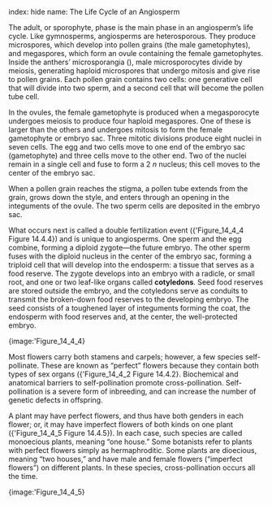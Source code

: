 index: hide
name: The Life Cycle of an Angiosperm

The adult, or sporophyte, phase is the main phase in an angiosperm’s life cycle. Like gymnosperms, angiosperms are heterosporous. They produce microspores, which develop into pollen grains (the male gametophytes), and megaspores, which form an ovule containing the female gametophytes. Inside the anthers’ microsporangia (), male microsporocytes divide by meiosis, generating haploid microspores that undergo mitosis and give rise to pollen grains. Each pollen grain contains two cells: one generative cell that will divide into two sperm, and a second cell that will become the pollen tube cell.

In the ovules, the female gametophyte is produced when a megasporocyte undergoes meiosis to produce four haploid megaspores. One of these is larger than the others and undergoes mitosis to form the female gametophyte or embryo sac. Three mitotic divisions produce eight nuclei in seven cells. The egg and two cells move to one end of the embryo sac (gametophyte) and three cells move to the other end. Two of the nuclei remain in a single cell and fuse to form a 2 *n* nucleus; this cell moves to the center of the embryo sac.

When a pollen grain reaches the stigma, a pollen tube extends from the grain, grows down the style, and enters through an opening in the integuments of the ovule. The two sperm cells are deposited in the embryo sac.

What occurs next is called a double fertilization event ({'Figure_14_4_4 Figure 14.4.4}) and is unique to angiosperms. One sperm and the egg combine, forming a diploid zygote—the future embryo. The other sperm fuses with the diploid nucleus in the center of the embryo sac, forming a triploid cell that will develop into the endosperm: a tissue that serves as a food reserve. The zygote develops into an embryo with a radicle, or small root, and one or two leaf-like organs called  **cotyledons**. Seed food reserves are stored outside the embryo, and the cotyledons serve as conduits to transmit the broken-down food reserves to the developing embryo. The seed consists of a toughened layer of integuments forming the coat, the endosperm with food reserves and, at the center, the well-protected embryo.


{image:'Figure_14_4_4}
        

Most flowers carry both stamens and carpels; however, a few species self-pollinate. These are known as “perfect” flowers because they contain both types of sex organs ({'Figure_14_4_2 Figure 14.4.2}. Biochemical and anatomical barriers to self-pollination promote cross-pollination. Self-pollination is a severe form of inbreeding, and can increase the number of genetic defects in offspring.

A plant may have perfect flowers, and thus have both genders in each flower; or, it may have imperfect flowers of both kinds on one plant ({'Figure_14_4_5 Figure 14.4.5}). In each case, such species are called monoecious plants, meaning “one house.” Some botanists refer to plants with perfect flowers simply as hermaphroditic. Some plants are dioecious, meaning “two houses,” and have male and female flowers (“imperfect flowers”) on different plants. In these species, cross-pollination occurs all the time.


{image:'Figure_14_4_5}
        
